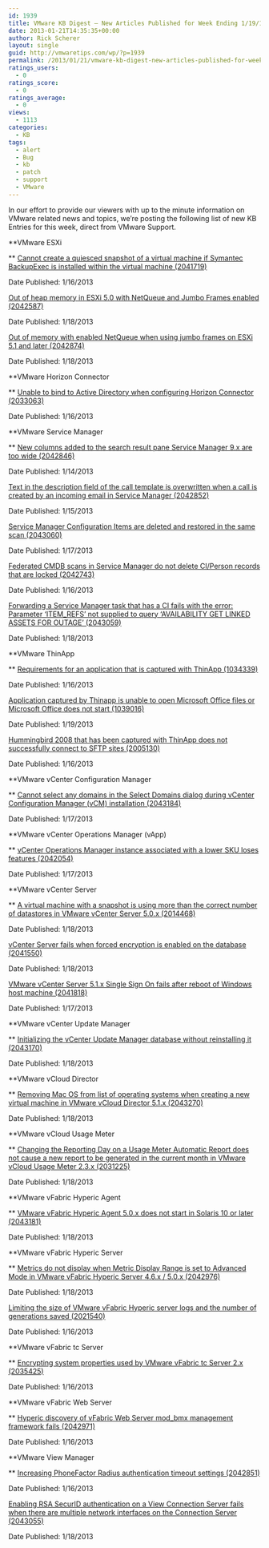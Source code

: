 ```yaml
---
id: 1939
title: VMware KB Digest – New Articles Published for Week Ending 1/19/13
date: 2013-01-21T14:35:35+00:00
author: Rick Scherer
layout: single
guid: http://vmwaretips.com/wp/?p=1939
permalink: /2013/01/21/vmware-kb-digest-new-articles-published-for-week-ending-11913/
ratings_users:
  - 0
ratings_score:
  - 0
ratings_average:
  - 0
views:
  - 1113
categories:
  - KB
tags:
  - alert
  - Bug
  - kb
  - patch
  - support
  - VMware
---
```

In our effort to provide our viewers with up to the minute information on VMware related news and topics, we’re posting the following list of new KB Entries for this week, direct from VMware Support.

<!--more-->

**VMware ESXi
  
** <a href="http://kb.vmware.com/kb/2041719" target="_blank">Cannot create a quiesced snapshot of a virtual machine if Symantec BackupExec is installed within the virtual machine (2041719)</a>
  
Date Published: 1/16/2013
  
<a href="http://kb.vmware.com/kb/2042587" target="_blank">Out of heap memory in ESXi 5.0 with NetQueue and Jumbo Frames enabled (2042587)</a>
  
Date Published: 1/18/2013
  
<a href="http://kb.vmware.com/kb/2042874" target="_blank">Out of memory with enabled NetQueue when using jumbo frames on ESXi 5.1 and later (2042874)</a>
  
Date Published: 1/18/2013

**VMware Horizon Connector
  
** <a href="http://kb.vmware.com/kb/2033063" target="_blank">Unable to bind to Active Directory when configuring Horizon Connector (2033063)</a>
  
Date Published: 1/16/2013

**VMware Service Manager
  
** <a href="http://kb.vmware.com/kb/2042846" target="_blank">New columns added to the search result pane Service Manager 9.x are too wide (2042846)</a>
  
Date Published: 1/14/2013
  
<a href="http://kb.vmware.com/kb/2042852" target="_blank">Text in the description field of the call template is overwritten when a call is created by an incoming email in Service Manager (2042852)</a>
  
Date Published: 1/15/2013
  
<a href="http://kb.vmware.com/kb/2043060" target="_blank">Service Manager Configuration Items are deleted and restored in the same scan (2043060)</a>
  
Date Published: 1/17/2013
  
<a href="http://kb.vmware.com/kb/2042743" target="_blank">Federated CMDB scans in Service Manager do not delete CI/Person records that are locked (2042743)</a>
  
Date Published: 1/16/2013
  
<a href="http://kb.vmware.com/kb/2043059" target="_blank">Forwarding a Service Manager task that has a CI fails with the error: Parameter ‘ITEM_REFS’ not supplied to query ‘AVAILABILITY GET LINKED ASSETS FOR OUTAGE’ (2043059)</a>
  
Date Published: 1/18/2013

**VMware ThinApp
  
** <a href="http://kb.vmware.com/kb/1034339" target="_blank">Requirements for an application that is captured with ThinApp (1034339)</a>
  
Date Published: 1/16/2013
  
<a href="http://kb.vmware.com/kb/1039016" target="_blank">Application captured by Thinapp is unable to open Microsoft Office files or Microsoft Office does not start (1039016)</a>
  
Date Published: 1/19/2013
  
<a href="http://kb.vmware.com/kb/2005130" target="_blank">Hummingbird 2008 that has been captured with ThinApp does not successfully connect to SFTP sites (2005130)</a>
  
Date Published: 1/16/2013

**VMware vCenter Configuration Manager
  
** <a href="http://kb.vmware.com/kb/2043184" target="_blank">Cannot select any domains in the Select Domains dialog during vCenter Configuration Manager (vCM) installation (2043184)</a>
  
Date Published: 1/17/2013

**VMware vCenter Operations Manager (vApp)
  
** <a href="http://kb.vmware.com/kb/2042054" target="_blank">vCenter Operations Manager instance associated with a lower SKU loses features (2042054)</a>
  
Date Published: 1/17/2013

**VMware vCenter Server
  
** <a href="http://kb.vmware.com/kb/2014468" target="_blank">A virtual machine with a snapshot is using more than the correct number of datastores in VMware vCenter Server 5.0.x (2014468)</a>
  
Date Published: 1/18/2013
  
<a href="http://kb.vmware.com/kb/2041550" target="_blank">vCenter Server fails when forced encryption is enabled on the database (2041550)</a>
  
Date Published: 1/18/2013
  
<a href="http://kb.vmware.com/kb/2041818" target="_blank">VMware vCenter Server 5.1.x Single Sign On fails after reboot of Windows host machine (2041818)</a>
  
Date Published: 1/17/2013

**VMware vCenter Update Manager
  
** <a href="http://kb.vmware.com/kb/2043170" target="_blank">Initializing the vCenter Update Manager database without reinstalling it (2043170)</a>
  
Date Published: 1/18/2013

**VMware vCloud Director
  
** <a href="http://kb.vmware.com/kb/2043270" target="_blank">Removing Mac OS from list of operating systems when creating a new virtual machine in VMware vCloud Director 5.1.x (2043270)</a>
  
Date Published: 1/18/2013

**VMware vCloud Usage Meter
  
** <a href="http://kb.vmware.com/kb/2031225" target="_blank">Changing the Reporting Day on a Usage Meter Automatic Report does not cause a new report to be generated in the current month in VMware vCloud Usage Meter 2.3.x (2031225)</a>
  
Date Published: 1/18/2013

**VMware vFabric Hyperic Agent
  
** <a href="http://kb.vmware.com/kb/2043181" target="_blank">VMware vFabric Hyperic Agent 5.0.x does not start in Solaris 10 or later (2043181)</a>
  
Date Published: 1/18/2013

**VMware vFabric Hyperic Server
  
** <a href="http://kb.vmware.com/kb/2042976" target="_blank">Metrics do not display when Metric Display Range is set to Advanced Mode in VMware vFabric Hyperic Server 4.6.x / 5.0.x (2042976)</a>
  
Date Published: 1/18/2013
  
<a href="http://kb.vmware.com/kb/2021540" target="_blank">Limiting the size of VMware vFabric Hyperic server logs and the number of generations saved (2021540)</a>
  
Date Published: 1/16/2013

**VMware vFabric tc Server
  
** <a href="http://kb.vmware.com/kb/2035425" target="_blank">Encrypting system properties used by VMware vFabric tc Server 2.x (2035425)</a>
  
Date Published: 1/16/2013

**VMware vFabric Web Server
  
** <a href="http://kb.vmware.com/kb/2042971" target="_blank">Hyperic discovery of vFabric Web Server mod_bmx management framework fails (2042971)</a>
  
Date Published: 1/16/2013

**VMware View Manager
  
** <a href="http://kb.vmware.com/kb/2042851" target="_blank">Increasing PhoneFactor Radius authentication timeout settings (2042851)</a>
  
Date Published: 1/16/2013
  
<a href="http://kb.vmware.com/kb/2043055" target="_blank">Enabling RSA SecurID authentication on a View Connection Server fails when there are multiple network interfaces on the Connection Server (2043055)</a>
  
Date Published: 1/18/2013